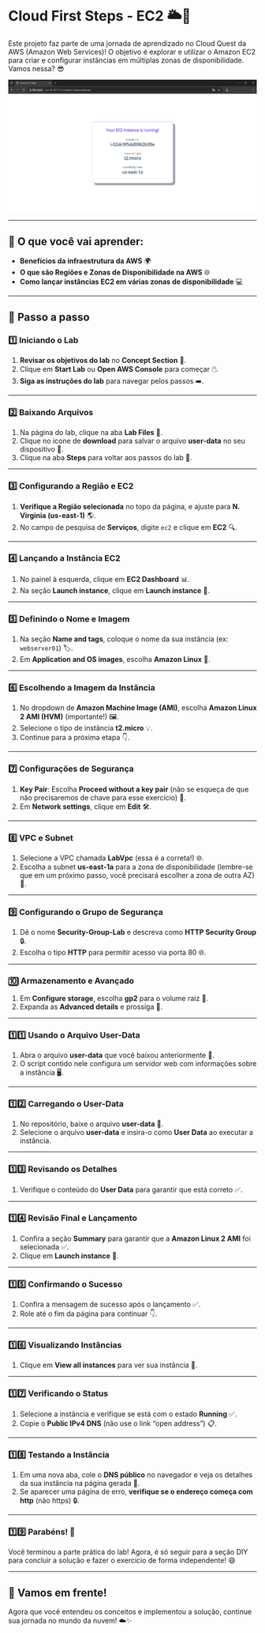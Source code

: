 # Cloud First Steps - EC2 🌥️🚀

Este projeto faz parte de uma jornada de aprendizado no Cloud Quest da AWS (Amazon Web Services)! O objetivo é explorar e utilizar o Amazon EC2 para criar e configurar instâncias em múltiplas zonas de disponibilidade. Vamos nessa? 😎

<img src="imagem/Projeto.png">

---

## 🏁 O que você vai aprender:

- **Benefícios da infraestrutura da AWS** 🌍
- **O que são Regiões e Zonas de Disponibilidade na AWS** 🌐
- **Como lançar instâncias EC2 em várias zonas de disponibilidade** 💻

---

## 🔧 Passo a passo

### 1️⃣ Iniciando o Lab

1. **Revisar os objetivos do lab** no **Concept Section** 📖.
2. Clique em **Start Lab** ou **Open AWS Console** para começar 🖱️.
3. **Siga as instruções do lab** para navegar pelos passos ➡️.

---

### 2️⃣ Baixando Arquivos

1. Na página do lab, clique na aba **Lab Files** 📂.
2. Clique no ícone de **download** para salvar o arquivo **user-data** no seu dispositivo 💾.
3. Clique na aba **Steps** para voltar aos passos do lab 🔄.

---

### 3️⃣ Configurando a Região e EC2

1. **Verifique a Região selecionada** no topo da página, e ajuste para **N. Virginia (us-east-1)** 🌎.
2. No campo de pesquisa de **Serviços**, digite `ec2` e clique em **EC2** 🔍.

---

### 4️⃣ Lançando a Instância EC2

1. No painel à esquerda, clique em **EC2 Dashboard** 📊.
2. Na seção **Launch instance**, clique em **Launch instance** 🚀.

---

### 5️⃣ Definindo o Nome e Imagem

1. Na seção **Name and tags**, coloque o nome da sua instância (ex: `webserver01`) 🏷️.
2. Em **Application and OS images**, escolha **Amazon Linux** 🐧.

---

### 6️⃣ Escolhendo a Imagem da Instância

1. No dropdown de **Amazon Machine Image (AMI)**, escolha **Amazon Linux 2 AMI (HVM)** (importante!) 🖼️.
2. Selecione o tipo de instância **t2.micro** 💡.
3. Continue para a próxima etapa 👇.

---

### 7️⃣ Configurações de Segurança

1. **Key Pair**: Escolha **Proceed without a key pair** (não se esqueça de que não precisaremos de chave para esse exercício) 🔑.
2. Em **Network settings**, clique em **Edit** 🛠️.

---

### 8️⃣ VPC e Subnet

1. Selecione a VPC chamada **LabVpc** (essa é a correta!) 🌐.
2. Escolha a subnet **us-east-1a** para a zona de disponibilidade (lembre-se que em um próximo passo, você precisará escolher a zona de outra AZ) 🔀.

---

### 9️⃣ Configurando o Grupo de Segurança

1. Dê o nome **Security-Group-Lab** e descreva como **HTTP Security Group** 🔒.
2. Escolha o tipo **HTTP** para permitir acesso via porta 80 🌐.

---

### 🔟 Armazenamento e Avançado

1. Em **Configure storage**, escolha **gp2** para o volume raiz 💾.
2. Expanda as **Advanced details** e prossiga 🔽.

---

### 1️⃣1️⃣ Usando o Arquivo User-Data

1. Abra o arquivo **user-data** que você baixou anteriormente 🔑.
2. O script contido nele configura um servidor web com informações sobre a instância 🖥️.

---

### 1️⃣2️⃣ Carregando o User-Data

1. No repositório, baixe o arquivo **user-data** 📂.
2. Selecione o arquivo **user-data** e insira-o como **User Data** ao executar a instância.

---

### 1️⃣3️⃣ Revisando os Detalhes

1. Verifique o conteúdo do **User Data** para garantir que está correto ✅.

---

### 1️⃣4️⃣ Revisão Final e Lançamento

1. Confira a seção **Summary** para garantir que a **Amazon Linux 2 AMI** foi selecionada ✅.
2. Clique em **Launch instance** 🚀.

---

### 1️⃣5️⃣ Confirmando o Sucesso

1. Confira a mensagem de sucesso após o lançamento ✅.
2. Role até o fim da página para continuar 👇.

---

### 1️⃣6️⃣ Visualizando Instâncias

1. Clique em **View all instances** para ver sua instância 🧐.

---

### 1️⃣7️⃣ Verificando o Status

1. Selecione a instância e verifique se está com o estado **Running** ✅.
2. Copie o **Public IPv4 DNS** (não use o link “open address”) 📋.

---

### 1️⃣8️⃣ Testando a Instância

1. Em uma nova aba, cole o **DNS público** no navegador e veja os detalhes da sua instância na página gerada 📄.
2. Se aparecer uma página de erro, **verifique se o endereço começa com http** (não https) 🔒.

---

### 1️⃣9️⃣ Parabéns! 🎉

Você terminou a parte prática do lab! Agora, é só seguir para a seção DIY para concluir a solução e fazer o exercício de forma independente! 😄

---

## 🚀 Vamos em frente!

Agora que você entendeu os conceitos e implementou a solução, continue sua jornada no mundo da nuvem! ☁️✨

